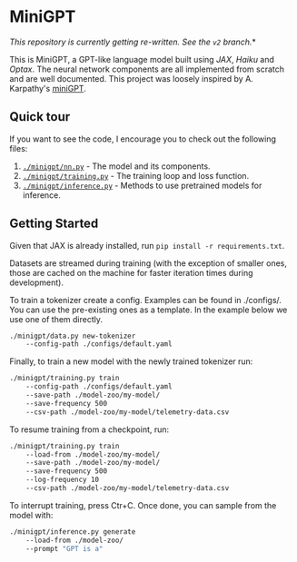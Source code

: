 # MiniGPT

*This repository is currently getting re-written. See the `v2` branch.**

This is MiniGPT, a GPT-like language model built using *JAX*, *Haiku* and
*Optax*. The neural network components are all implemented from scratch and are
well documented. This project was loosely inspired by A. Karpathy's
[miniGPT](https://github.com/karpathy/minGPT).

## Quick tour

If you want to see the code, I encourage you to check out the following files:

1. [`./minigpt/nn.py`](/minigpt/nn.py) - The model and its components.
1. [`./minigpt/training.py`](/minigpt/training.py) - The training loop and loss
   function.
1. [`./minigpt/inference.py`](/minigpt/inference.py) - Methods to use
   pretrained models for inference.

## Getting Started

Given that JAX is already installed, run `pip install -r requirements.txt`.

Datasets are streamed during training (with the exception of smaller ones,
those are cached on the machine for faster iteration times during development).

To train a tokenizer create a config. Examples can be found in ./configs/. You
can use the pre-existing ones as a template. In the example below we use one of
them directly.

```bash
./minigpt/data.py new-tokenizer
    --config-path ./configs/default.yaml
```

Finally, to train a new model with the newly trained tokenizer run:

```bash
./minigpt/training.py train
    --config-path ./configs/default.yaml
    --save-path ./model-zoo/my-model/
    --save-frequency 500
    --csv-path ./model-zoo/my-model/telemetry-data.csv
```

To resume training from a checkpoint, run:

```bash
./minigpt/training.py train
    --load-from ./model-zoo/my-model/
    --save-path ./model-zoo/my-model/
    --save-frequency 500
    --log-frequency 10
    --csv-path ./model-zoo/my-model/telemetry-data.csv
```

To interrupt training, press Ctr+C. Once done, you can sample from the model with:

```bash
./minigpt/inference.py generate
    --load-from ./model-zoo/
    --prompt "GPT is a"
```
